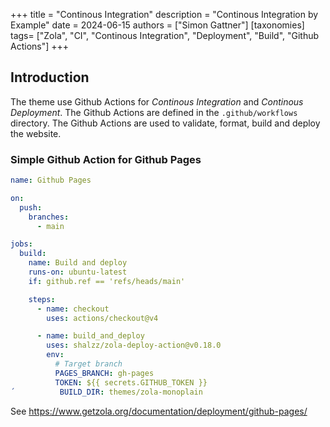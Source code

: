 +++
title = "Continous Integration"
description = "Continous Integration by Example"
date = 2024-06-15
authors = ["Simon Gattner"]
[taxonomies]
tags= ["Zola", "CI", "Continous Integration", "Deployment", "Build", "Github Actions"]
+++

## Introduction

The theme use Github Actions for _Continous Integration_ and _Continous Deployment_. The Github Actions are defined in the `.github/workflows` directory. The Github Actions are used to validate, format, build and deploy the website.

### Simple Github Action for Github Pages

```yml
name: Github Pages

on:
  push:
    branches:
      - main

jobs:
  build:
    name: Build and deploy
    runs-on: ubuntu-latest
    if: github.ref == 'refs/heads/main'

    steps:
      - name: checkout
        uses: actions/checkout@v4

      - name: build_and_deploy
        uses: shalzz/zola-deploy-action@v0.18.0
        env:
          # Target branch
          PAGES_BRANCH: gh-pages
          TOKEN: ${{ secrets.GITHUB_TOKEN }}
´          BUILD_DIR: themes/zola-monoplain
```

See <https://www.getzola.org/documentation/deployment/github-pages/>
